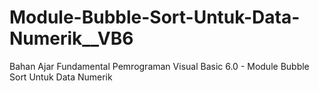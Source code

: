 # Module-Bubble-Sort-Untuk-Data-Numerik__VB6
Bahan Ajar Fundamental Pemrograman Visual Basic 6.0 - Module Bubble Sort Untuk Data Numerik
